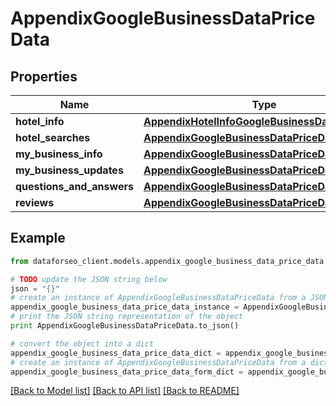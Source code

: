 # AppendixGoogleBusinessDataPriceData


## Properties

Name | Type | Description | Notes
------------ | ------------- | ------------- | -------------
**hotel_info** | [**AppendixHotelInfoGoogleBusinessDataPriceData**](AppendixHotelInfoGoogleBusinessDataPriceData.md) |  | [optional] 
**hotel_searches** | [**AppendixGoogleBusinessDataPriceDataInfo**](AppendixGoogleBusinessDataPriceDataInfo.md) |  | [optional] 
**my_business_info** | [**AppendixGoogleBusinessDataPriceDataInfo**](AppendixGoogleBusinessDataPriceDataInfo.md) |  | [optional] 
**my_business_updates** | [**AppendixGoogleBusinessDataPriceDataInfo**](AppendixGoogleBusinessDataPriceDataInfo.md) |  | [optional] 
**questions_and_answers** | [**AppendixGoogleBusinessDataPriceDataInfo**](AppendixGoogleBusinessDataPriceDataInfo.md) |  | [optional] 
**reviews** | [**AppendixGoogleBusinessDataPriceDataInfo**](AppendixGoogleBusinessDataPriceDataInfo.md) |  | [optional] 

## Example

```python
from dataforseo_client.models.appendix_google_business_data_price_data import AppendixGoogleBusinessDataPriceData

# TODO update the JSON string below
json = "{}"
# create an instance of AppendixGoogleBusinessDataPriceData from a JSON string
appendix_google_business_data_price_data_instance = AppendixGoogleBusinessDataPriceData.from_json(json)
# print the JSON string representation of the object
print AppendixGoogleBusinessDataPriceData.to_json()

# convert the object into a dict
appendix_google_business_data_price_data_dict = appendix_google_business_data_price_data_instance.to_dict()
# create an instance of AppendixGoogleBusinessDataPriceData from a dict
appendix_google_business_data_price_data_form_dict = appendix_google_business_data_price_data.from_dict(appendix_google_business_data_price_data_dict)
```
[[Back to Model list]](../README.md#documentation-for-models) [[Back to API list]](../README.md#documentation-for-api-endpoints) [[Back to README]](../README.md)



